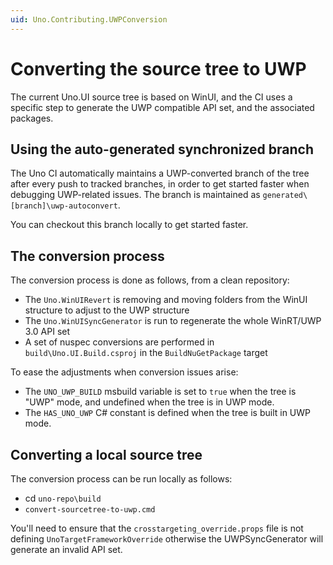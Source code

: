 ```yaml
---
uid: Uno.Contributing.UWPConversion
---
```


# Converting the source tree to UWP

The current Uno.UI source tree is based on WinUI, and the CI uses a specific step to generate the UWP compatible API set, and the associated packages.

## Using the auto-generated synchronized branch

The Uno CI automatically maintains a UWP-converted branch of the tree after every push to tracked branches, in order to get started faster when debugging UWP-related issues. The branch is maintained as `generated\[branch]\uwp-autoconvert`.

You can checkout this branch locally to get started faster.

## The conversion process

The conversion process is done as follows, from a clean repository:

- The `Uno.WinUIRevert` is removing and moving folders from the WinUI structure to adjust to the UWP structure
- The `Uno.WinUISyncGenerator` is run to regenerate the whole WinRT/UWP 3.0 API set
- A set of nuspec conversions are performed in `build\Uno.UI.Build.csproj` in the `BuildNuGetPackage` target

To ease the adjustments when conversion issues arise:

- The `UNO_UWP_BUILD` msbuild variable is set to `true` when the tree is "UWP" mode, and undefined when the tree is in UWP mode.
- The `HAS_UNO_UWP` C# constant is defined when the tree is built in UWP mode.

## Converting a local source tree

The conversion process can be run locally as follows:

- cd `uno-repo\build`
- `convert-sourcetree-to-uwp.cmd`

You'll need to ensure that the `crosstargeting_override.props` file is not defining `UnoTargetFrameworkOverride` otherwise the UWPSyncGenerator will generate an invalid API set.

